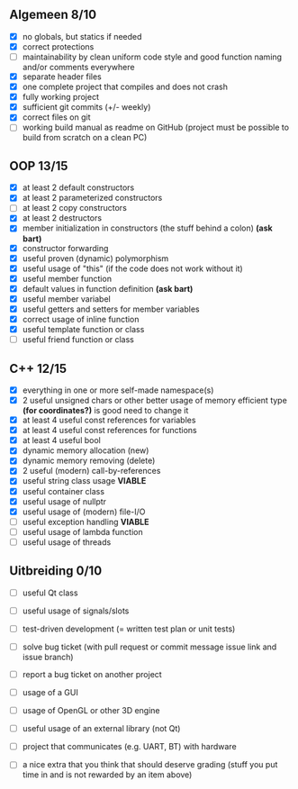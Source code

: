 ## Algemeen 8/10

- [x] no globals, but statics if needed
- [x] correct protections
- [ ] maintainability by clean uniform code style and good function naming and/or comments everywhere
- [x] separate header files
- [x] one complete project that compiles and does not crash
- [x] fully working project
- [x] sufficient git commits (+/- weekly)
- [x] correct files on git
- [ ] working build manual as readme on GitHub (project must be possible to build from scratch on a clean PC)

## OOP 13/15
- [x] at least 2 default constructors
- [x] at least 2 parameterized constructors
- [ ] at least 2 copy constructors 
- [x] at least 2 destructors
- [X] member initialization in constructors (the stuff behind a colon) **(ask bart)**
- [x] constructor forwarding
- [x] useful proven (dynamic) polymorphism
- [x] useful usage of "this" (if the code does not work without it)
- [x] useful member function
- [x] default values in function definition **(ask bart)**
- [x] useful member variabel
- [x] useful getters and setters for member variables
- [x] correct usage of inline function
- [X] useful template function or class
- [ ] useful friend function or class

## C++ 12/15
- [x] everything in one or more self-made namespace(s)
- [x] 2 useful unsigned chars or other better usage of memory efficient type **(for coordinates?)** is good need to change it 
- [x] at least 4 useful const references for variables
- [x] at least 4 useful const references for functions
- [x] at least 4 useful bool
- [x] dynamic memory allocation (new)
- [x] dynamic memory removing (delete)
- [X] 2 useful (modern) call-by-references 
- [X] useful string class usage **VIABLE**
- [X] useful container class
- [x] useful usage of nullptr
- [x] useful usage of (modern) file-I/O 
- [ ] useful exception handling **VIABLE**
- [ ] useful usage of lambda function
- [ ] useful usage of threads
## Uitbreiding 0/10
- [ ] useful Qt class
- [ ] useful usage of signals/slots
- [ ] test-driven development (= written test plan or unit tests)
- [ ] solve bug ticket (with pull request or commit message issue link and issue branch)
- [ ] report a bug ticket on another project
- [ ] usage of a GUI
- [ ] usage of OpenGL or other 3D engine
- [ ] useful usage of an external library (not Qt)
- [ ] project that communicates (e.g. UART, BT) with hardware
- [ ] a nice extra that you think that should deserve grading (stuff you put time in and is not rewarded by an item above)

